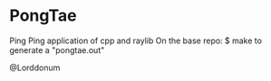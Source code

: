 # PongTae

Ping Ping application of cpp and raylib
On the base repo:
$ make 
to generate a "pongtae.out"

@Lorddonum 
